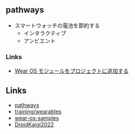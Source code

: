 ## pathways

- スマートウォッチの電池を節約する
  - インタラクティブ
  - アンビエント

### Links

- [Wear OS モジュールをプロジェクトに追加する](https://developer.android.com/training/wearables/apps/creating?hl=ja#add-wear-os-module)

## Links

- [pathways](https://developer.android.com/courses/pathways/wear?hl=ja)
- [training/wearables](https://developer.android.com/training/wearables)
- [wear-os-samples](https://github.com/android/wear-os-samples/tree/main)
- [DroidKaigi2022](https://www.youtube.com/watch?v=o0HhsnVAGNA&ab_channel=DroidKaigi)
